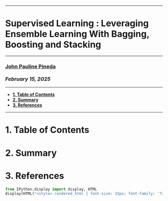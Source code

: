 ***
# Supervised Learning : Leveraging Ensemble Learning With Bagging, Boosting and Stacking

***
### [**John Pauline Pineda**](https://github.com/JohnPaulinePineda) <br> <br> *February 15, 2025*
***

* [**1. Table of Contents**](#TOC)
* [**2. Summary**](#Summary)   
* [**3. References**](#References)

***

# 1. Table of Contents <a class="anchor" id="TOC"></a>

# 2. Summary <a class="anchor" id="Summary"></a>

# 3. References <a class="anchor" id="References"></a>


```python
from IPython.display import display, HTML
display(HTML("<style>.rendered_html { font-size: 15px; font-family: 'Trebuchet MS'; }</style>"))
```


<style>.rendered_html { font-size: 15px; font-family: 'Trebuchet MS'; }</style>

